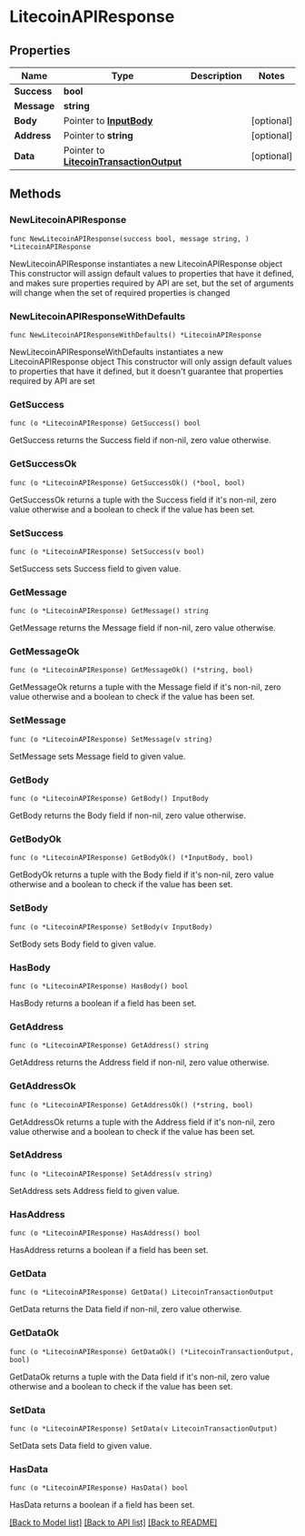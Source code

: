 # LitecoinAPIResponse

## Properties

Name | Type | Description | Notes
------------ | ------------- | ------------- | -------------
**Success** | **bool** |  | 
**Message** | **string** |  | 
**Body** | Pointer to [**InputBody**](InputBody.md) |  | [optional] 
**Address** | Pointer to **string** |  | [optional] 
**Data** | Pointer to [**LitecoinTransactionOutput**](LitecoinTransactionOutput.md) |  | [optional] 

## Methods

### NewLitecoinAPIResponse

`func NewLitecoinAPIResponse(success bool, message string, ) *LitecoinAPIResponse`

NewLitecoinAPIResponse instantiates a new LitecoinAPIResponse object
This constructor will assign default values to properties that have it defined,
and makes sure properties required by API are set, but the set of arguments
will change when the set of required properties is changed

### NewLitecoinAPIResponseWithDefaults

`func NewLitecoinAPIResponseWithDefaults() *LitecoinAPIResponse`

NewLitecoinAPIResponseWithDefaults instantiates a new LitecoinAPIResponse object
This constructor will only assign default values to properties that have it defined,
but it doesn't guarantee that properties required by API are set

### GetSuccess

`func (o *LitecoinAPIResponse) GetSuccess() bool`

GetSuccess returns the Success field if non-nil, zero value otherwise.

### GetSuccessOk

`func (o *LitecoinAPIResponse) GetSuccessOk() (*bool, bool)`

GetSuccessOk returns a tuple with the Success field if it's non-nil, zero value otherwise
and a boolean to check if the value has been set.

### SetSuccess

`func (o *LitecoinAPIResponse) SetSuccess(v bool)`

SetSuccess sets Success field to given value.


### GetMessage

`func (o *LitecoinAPIResponse) GetMessage() string`

GetMessage returns the Message field if non-nil, zero value otherwise.

### GetMessageOk

`func (o *LitecoinAPIResponse) GetMessageOk() (*string, bool)`

GetMessageOk returns a tuple with the Message field if it's non-nil, zero value otherwise
and a boolean to check if the value has been set.

### SetMessage

`func (o *LitecoinAPIResponse) SetMessage(v string)`

SetMessage sets Message field to given value.


### GetBody

`func (o *LitecoinAPIResponse) GetBody() InputBody`

GetBody returns the Body field if non-nil, zero value otherwise.

### GetBodyOk

`func (o *LitecoinAPIResponse) GetBodyOk() (*InputBody, bool)`

GetBodyOk returns a tuple with the Body field if it's non-nil, zero value otherwise
and a boolean to check if the value has been set.

### SetBody

`func (o *LitecoinAPIResponse) SetBody(v InputBody)`

SetBody sets Body field to given value.

### HasBody

`func (o *LitecoinAPIResponse) HasBody() bool`

HasBody returns a boolean if a field has been set.

### GetAddress

`func (o *LitecoinAPIResponse) GetAddress() string`

GetAddress returns the Address field if non-nil, zero value otherwise.

### GetAddressOk

`func (o *LitecoinAPIResponse) GetAddressOk() (*string, bool)`

GetAddressOk returns a tuple with the Address field if it's non-nil, zero value otherwise
and a boolean to check if the value has been set.

### SetAddress

`func (o *LitecoinAPIResponse) SetAddress(v string)`

SetAddress sets Address field to given value.

### HasAddress

`func (o *LitecoinAPIResponse) HasAddress() bool`

HasAddress returns a boolean if a field has been set.

### GetData

`func (o *LitecoinAPIResponse) GetData() LitecoinTransactionOutput`

GetData returns the Data field if non-nil, zero value otherwise.

### GetDataOk

`func (o *LitecoinAPIResponse) GetDataOk() (*LitecoinTransactionOutput, bool)`

GetDataOk returns a tuple with the Data field if it's non-nil, zero value otherwise
and a boolean to check if the value has been set.

### SetData

`func (o *LitecoinAPIResponse) SetData(v LitecoinTransactionOutput)`

SetData sets Data field to given value.

### HasData

`func (o *LitecoinAPIResponse) HasData() bool`

HasData returns a boolean if a field has been set.


[[Back to Model list]](../README.md#documentation-for-models) [[Back to API list]](../README.md#documentation-for-api-endpoints) [[Back to README]](../README.md)


